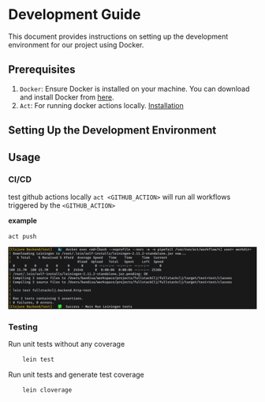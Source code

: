 # Development Guide

This document provides instructions on setting up the development environment for our project using Docker.

## Prerequisites

1. `Docker`: Ensure Docker is installed on your machine. You can download and install Docker from [here](https://www.docker.com/products/docker-desktop).
2. `Act`: For running docker actions locally. [Installation](https://nektosact.com/installation/index.html)

## Setting Up the Development Environment

## Usage

### CI/CD

test github actions locally
`act <GITHUB_ACTION>` will run all workflows triggered by the `<GITHUB_ACTION>`

**example**

`act push`

![example output](../resources/examples/ci_cd.png)

### Testing

Run unit tests without any coverage

```sh
    lein test
```

Run unit tests and generate test coverage

```sh
    lein cloverage
```
